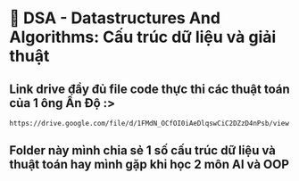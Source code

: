 # 🎈 DSA - Datastructures And Algorithms: Cấu trúc dữ liệu và giải thuật
## Link drive đầy đủ file code thực thi các thuật toán của 1 ông Ấn Độ :>
    https://drive.google.com/file/d/1FMdN_OCfOI0iAeDlqswCiC2DZzD4nPsb/view
## Folder này mình chia sẻ 1 số cấu trúc dữ liệu và thuật toán hay mình gặp khi học 2 môn **AI** và **OOP**
